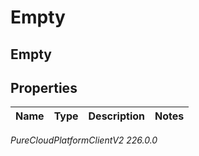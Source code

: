 # Empty

## Empty

## Properties

|Name | Type | Description | Notes|
|------------ | ------------- | ------------- | -------------|



_PureCloudPlatformClientV2 226.0.0_
